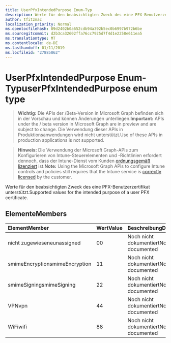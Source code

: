 ```yaml
---
title: UserPfxIntendedPurpose Enum-Typ
description: Werte für den beabsichtigten Zweck des eine PFX-Benutzerzertifikat unterstützt.
author: tfitzmac
localization_priority: Normal
ms.openlocfilehash: 89d2402b0a652cdb94a392b5ec0b6997b972b6be
ms.sourcegitcommit: d2b3ca32602ffa76cc7925d7f4d1e2258e611ea5
ms.translationtype: MT
ms.contentlocale: de-DE
ms.lasthandoff: 01/11/2019
ms.locfileid: "27885862"
---
```

# <a name="userpfxintendedpurpose-enum-type"></a><span data-ttu-id="cdaaf-103">UserPfxIntendedPurpose Enum-Typ</span><span class="sxs-lookup"><span data-stu-id="cdaaf-103">userPfxIntendedPurpose enum type</span></span>

> <span data-ttu-id="cdaaf-104">**Wichtig:** Die APIs der /Beta-Version in Microsoft Graph befinden sich in der Vorschau und können Änderungen unterliegen.</span><span class="sxs-lookup"><span data-stu-id="cdaaf-104">**Important:** APIs under the / beta version in Microsoft Graph are in preview and are subject to change.</span></span> <span data-ttu-id="cdaaf-105">Die Verwendung dieser APIs in Produktionsanwendungen wird nicht unterstützt.</span><span class="sxs-lookup"><span data-stu-id="cdaaf-105">Use of these APIs in production applications is not supported.</span></span>

> <span data-ttu-id="cdaaf-106">**Hinweis:** Die Verwendung der Microsoft Graph-APIs zum Konfigurieren von Intune-Steuerelementen und -Richtlinien erfordert dennoch, dass der Intune-Dienst vom Kunden [ordnungsgemäß lizenziert](https://go.microsoft.com/fwlink/?linkid=839381) ist.</span><span class="sxs-lookup"><span data-stu-id="cdaaf-106">**Note:** Using the Microsoft Graph APIs to configure Intune controls and policies still requires that the Intune service is [correctly licensed](https://go.microsoft.com/fwlink/?linkid=839381) by the customer.</span></span>

<span data-ttu-id="cdaaf-107">Werte für den beabsichtigten Zweck des eine PFX-Benutzerzertifikat unterstützt.</span><span class="sxs-lookup"><span data-stu-id="cdaaf-107">Supported values for the intended purpose of a user PFX certificate.</span></span>
## <a name="members"></a><span data-ttu-id="cdaaf-108">Elemente</span><span class="sxs-lookup"><span data-stu-id="cdaaf-108">Members</span></span>
|<span data-ttu-id="cdaaf-109">Element</span><span class="sxs-lookup"><span data-stu-id="cdaaf-109">Member</span></span>|<span data-ttu-id="cdaaf-110">Wert</span><span class="sxs-lookup"><span data-stu-id="cdaaf-110">Value</span></span>|<span data-ttu-id="cdaaf-111">Beschreibung</span><span class="sxs-lookup"><span data-stu-id="cdaaf-111">Description</span></span>|
|:---|:---|:---|
|<span data-ttu-id="cdaaf-112">nicht zugewiesene</span><span class="sxs-lookup"><span data-stu-id="cdaaf-112">unassigned</span></span>|<span data-ttu-id="cdaaf-113">0</span><span class="sxs-lookup"><span data-stu-id="cdaaf-113">0</span></span>|<span data-ttu-id="cdaaf-114">Noch nicht dokumentiert</span><span class="sxs-lookup"><span data-stu-id="cdaaf-114">Not yet documented</span></span>|
|<span data-ttu-id="cdaaf-115">smimeEncryption</span><span class="sxs-lookup"><span data-stu-id="cdaaf-115">smimeEncryption</span></span>|<span data-ttu-id="cdaaf-116">1</span><span class="sxs-lookup"><span data-stu-id="cdaaf-116">1</span></span>|<span data-ttu-id="cdaaf-117">Noch nicht dokumentiert</span><span class="sxs-lookup"><span data-stu-id="cdaaf-117">Not yet documented</span></span>|
|<span data-ttu-id="cdaaf-118">smimeSigning</span><span class="sxs-lookup"><span data-stu-id="cdaaf-118">smimeSigning</span></span>|<span data-ttu-id="cdaaf-119">2</span><span class="sxs-lookup"><span data-stu-id="cdaaf-119">2</span></span>|<span data-ttu-id="cdaaf-120">Noch nicht dokumentiert</span><span class="sxs-lookup"><span data-stu-id="cdaaf-120">Not yet documented</span></span>|
|<span data-ttu-id="cdaaf-121">VPN</span><span class="sxs-lookup"><span data-stu-id="cdaaf-121">vpn</span></span>|<span data-ttu-id="cdaaf-122">4</span><span class="sxs-lookup"><span data-stu-id="cdaaf-122">4</span></span>|<span data-ttu-id="cdaaf-123">Noch nicht dokumentiert</span><span class="sxs-lookup"><span data-stu-id="cdaaf-123">Not yet documented</span></span>|
|<span data-ttu-id="cdaaf-124">WiFi</span><span class="sxs-lookup"><span data-stu-id="cdaaf-124">wifi</span></span>|<span data-ttu-id="cdaaf-125">8</span><span class="sxs-lookup"><span data-stu-id="cdaaf-125">8</span></span>|<span data-ttu-id="cdaaf-126">Noch nicht dokumentiert</span><span class="sxs-lookup"><span data-stu-id="cdaaf-126">Not yet documented</span></span>|





